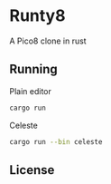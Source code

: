 # Runty8

A Pico8 clone in rust

## Running

Plain editor

```bash
cargo run
```

Celeste

```bash
cargo run --bin celeste
```

## License
